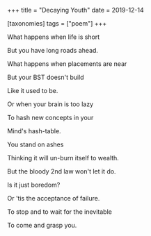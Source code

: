 +++
title = "Decaying Youth"
date = 2019-12-14

[taxonomies]
tags = ["poem"]
+++

What happens when life is short

But you have long roads ahead.

What happens when placements are near

But your BST doesn't build

<!-- more -->

Like it used to be.

Or when your brain is too lazy

To hash new concepts in your

Mind's hash-table.

You stand on ashes

Thinking it will un-burn itself to wealth.

But the bloody 2nd law won't let it do.

Is it just boredom?

Or 'tis the acceptance of failure.

To stop and to wait for the inevitable

To come and grasp you.